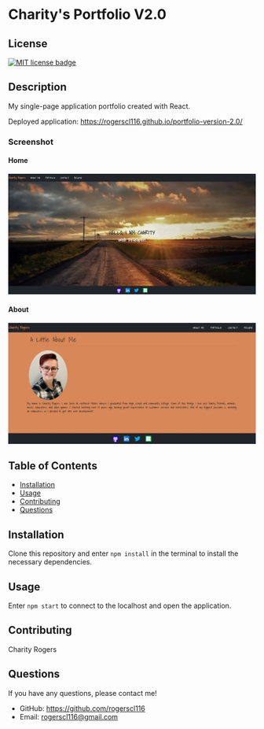 # Charity's Portfolio V2.0

## License
<a href="https://opensource.org/licenses/MIT"><img src="https://img.shields.io/badge/License-MIT-yellow" alt="MIT license badge"/></a>

## Description
My single-page application portfolio created with React.

Deployed application: https://rogerscl116.github.io/portfolio-version-2.0/

### Screenshot
#### Home
![Portfolio Version 2.0 Home](./src/portfoliov2home.jpg)
#### About
![Portfolio Version 2.0 Home](./src/portfoliov2about.jpg)

## Table of Contents
 * [Installation](#installation)
 * [Usage](#usage)
 * [Contributing](#contributing)
 * [Questions](#questions)
        
## Installation
Clone this repository and enter `npm install` in the terminal to install the necessary dependencies.
   
## Usage
Enter `npm start` to connect to the localhost and open the application.

## Contributing
Charity Rogers

## Questions
If you have any questions, please contact me!

  - GitHub: https://github.com/rogerscl116
  - Email: rogerscl116@gmail.com 
